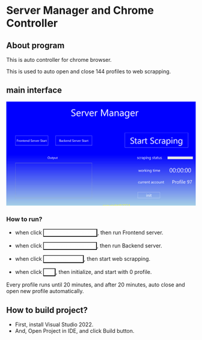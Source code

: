 # Server Manager and Chrome Controller 

## About program

This is auto controller for chrome browser.

This is used to auto open and close 144 profiles to web scrapping.

##  main interface
<img src = "main.png">

### How to run?
- when click <button style = "color: white; background:transparent">Frontend Server Start</button>, then run Frontend server.

- when click <button style = "color: white; background:transparent">Backend Server Start</button>, then run Backend server.

- when click <button style = "color: white; background:transparent">Start Scrapping </button>, then start web scrapping.
- when click <button style = "color: white; background:transparent">init </button>, then initialize, and start with 0 profile.

Every profile runs until 20 minutes, and after 20 minutes, auto close and open new profile automatically.


## How to build project?

- First, install Visual Studio 2022.
- And, Open Project in IDE, and click Build button.
  


